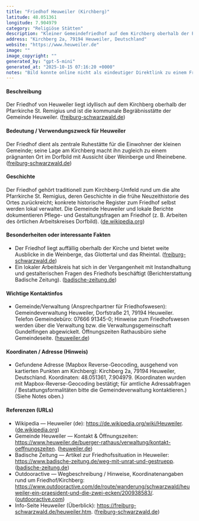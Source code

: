 ```yaml
---
title: "Friedhof Heuweiler (Kirchberg)"
latitude: 48.051361
longitude: 7.904979
category: "Religiöse Stätten"
description: "Kleiner Gemeindefriedhof auf dem Kirchberg oberhalb der Pfarrkirche St. Remigius in Heuweiler."
address: "Kirchberg 2a, 79194 Heuweiler, Deutschland"
website: "https://www.heuweiler.de"
image: ""
image_copyright: ""
generated_by: "gpt-5-mini"
generated_at: "2025-10-15 07:16:20 +0000"
notes: "Bild konnte online nicht als eindeutiger Direktlink zu einem Friedhofsbild von Heuweiler (mit frei verfügbarer Bilddatei ≥300×300 px) gefunden werden; die angegebenen Koordinaten wurden durch eine Mapbox-Reverse-Geocoding-Abfrage (ausgehend von kartierten Koordinaten in der Nähe des Kirchbergs) ermittelt und lieferten die Adresse Kirchberg 2a. Quellen: Gemeinde-Website, Wikipedia, Outdooractive, Badische Zeitung; genaue Bildquelle fehlt."
---
```


#### Beschreibung
Der Friedhof von Heuweiler liegt idyllisch auf dem Kirchberg oberhalb der Pfarrkirche St. Remigius und ist die kommunale Begräbnisstätte der Gemeinde Heuweiler. ([freiburg-schwarzwald.de](https://freiburg-schwarzwald.de/heuweiler.htm?utm_source=openai))

#### Bedeutung / Verwendungszweck für Heuweiler
Der Friedhof dient als zentrale Ruhestätte für die Einwohner der kleinen Gemeinde; seine Lage am Kirchberg macht ihn zugleich zu einem prägnanten Ort im Dorfbild mit Aussicht über Weinberge und Rheinebene. ([freiburg-schwarzwald.de](https://freiburg-schwarzwald.de/heuweiler.htm?utm_source=openai))

#### Geschichte
Der Friedhof gehört traditionell zum Kirchberg-Umfeld rund um die alte Pfarrkirche St. Remigius, deren Geschichte in die frühe Neuzeithistorie des Ortes zurückreicht; konkrete historische Register zum Friedhof selbst werden lokal verwaltet. Die Gemeinde Heuweiler und lokale Berichte dokumentieren Pflege- und Gestaltungsfragen am Friedhof (z. B. Arbeiten des örtlichen Arbeitskreises Dorfbild). ([de.wikipedia.org](https://de.wikipedia.org/wiki/Heuweiler?utm_source=openai))

#### Besonderheiten oder interessante Fakten
- Der Friedhof liegt auffällig oberhalb der Kirche und bietet weite Ausblicke in die Weinberge, das Glottertal und das Rheintal. ([freiburg-schwarzwald.de](https://freiburg-schwarzwald.de/heuweiler.htm?utm_source=openai))  
- Ein lokaler Arbeitskreis hat sich in der Vergangenheit mit Instandhaltung und gestalterischen Fragen des Friedhofs beschäftigt (Berichterstattung Badische Zeitung). ([badische-zeitung.de](https://www.badische-zeitung.de/weg-mit-unrat-und-gestruepp?utm_source=openai))

#### Wichtige Kontaktinfos
- Gemeinde/Verwaltung (Ansprechpartner für Friedhofswesen): Gemeindeverwaltung Heuweiler, Dorfstraße 21, 79194 Heuweiler. Telefon Gemeindebüro: 07666 91345-0; Hinweise zum Friedhofswesen werden über die Verwaltung bzw. die Verwaltungsgemeinschaft Gundelfingen abgewickelt. Öffnungszeiten Rathausbüro siehe Gemeindeseite. ([heuweiler.de](https://www.heuweiler.de/buerger-rathaus/verwaltung/kontakt-oeffnungszeiten?utm_source=openai))

#### Koordinaten / Adresse (Hinweis)
- Gefundene Adresse (Mapbox Reverse-Geocoding, ausgehend von kartierten Punkten am Kirchberg): Kirchberg 2a, 79194 Heuweiler, Deutschland. Koordinaten: 48.051361, 7.904979. (Koordinaten wurden mit Mapbox-Reverse-Geocoding bestätigt; für amtliche Adressabfragen / Bestattungsformalitäten bitte die Gemeindeverwaltung kontaktieren.) (Siehe Notes oben.) 

#### Referenzen (URLs)
- Wikipedia — Heuweiler (de): https://de.wikipedia.org/wiki/Heuweiler. ([de.wikipedia.org](https://de.wikipedia.org/wiki/Heuweiler?utm_source=openai))  
- Gemeinde Heuweiler — Kontakt & Öffnungszeiten: https://www.heuweiler.de/buerger-rathaus/verwaltung/kontakt-oeffnungszeiten. ([heuweiler.de](https://www.heuweiler.de/buerger-rathaus/verwaltung/kontakt-oeffnungszeiten?utm_source=openai))  
- Badische Zeitung — Artikel zur Friedhofssituation in Heuweiler: https://www.badische-zeitung.de/weg-mit-unrat-und-gestruepp. ([badische-zeitung.de](https://www.badische-zeitung.de/weg-mit-unrat-und-gestruepp?utm_source=openai))  
- Outdooractive — Wegbeschreibung / Hinweise, Koordinatenangaben rund um Friedhof/Kirchberg: https://www.outdooractive.com/de/route/wanderung/schwarzwald/heuweiler-ein-praesident-und-die-zwei-ecken/200938583/. ([outdooractive.com](https://www.outdooractive.com/de/route/wanderung/schwarzwald/heuweiler-ein-praesident-und-die-zwei-ecken/200938583/?utm_source=openai))  
- Info-Seite Heuweiler (Überblick): https://freiburg-schwarzwald.de/heuweiler.htm. ([freiburg-schwarzwald.de](https://freiburg-schwarzwald.de/heuweiler.htm?utm_source=openai))
